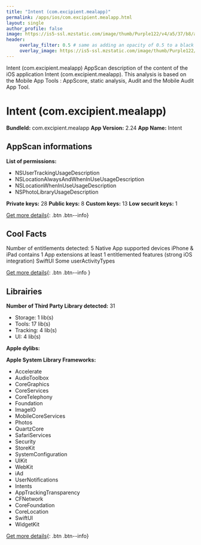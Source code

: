 ```yaml
---
title: "Intent (com.excipient.mealapp)"
permalink: /apps/ios/com.excipient.mealapp.html
layout: single
author_profile: false
image: https://is5-ssl.mzstatic.com/image/thumb/Purple122/v4/a5/37/b8/a537b80a-d662-fc0d-262d-d70d854a8dd8/AppIcon-0-1x_U007emarketing-0-7-0-85-220.png/512x512bb.jpg
header: 
     overlay_filter: 0.5 # same as adding an opacity of 0.5 to a black background
     overlay_image: https://is5-ssl.mzstatic.com/image/thumb/Purple122/v4/a5/37/b8/a537b80a-d662-fc0d-262d-d70d854a8dd8/AppIcon-0-1x_U007emarketing-0-7-0-85-220.png/512x512bb.jpg
---
```

Intent (com.excipient.mealapp) AppScan description of the content of the iOS application Intent (com.excipient.mealapp). This analysis is based on the Mobile App Tools : AppScore, static analysis, Audit and the Mobile Audit App Tool.

# Intent (com.excipient.mealapp)

**BundleId:** com.excipient.mealapp
**App Version:** 2.24
**App Name:** Intent


## AppScan informations 

**List of permissions:** 
- NSUserTrackingUsageDescription
- NSLocationAlwaysAndWhenInUseUsageDescription
- NSLocationWhenInUseUsageDescription
- NSPhotoLibraryUsageDescription
  
  
**Private keys:** 28
**Public keys:** 8
**Custom keys:** 13
**Low securit keys:** 1
  
[Get more details](/pricing.html){: .btn .btn--info}

## Cool Facts

Number of entitlements detected: 5
Native App
supported devices iPhone & iPad
contains 1 App extensions
at least 1 entitlemented features (strong iOS integration)
SwiftUI
Some userActivityTypes
  
[Get more details](/pricing.html){: .btn .btn--info }

## Librairies 
**Number of Third Party Library detected:** 31
- Storage: 1 lib(s)
- Tools: 17 lib(s)
- Tracking: 4 lib(s)
- UI: 4 lib(s)


**Apple dylibs:**


**Apple System Library Frameworks:**
- Accelerate
- AudioToolbox
- CoreGraphics
- CoreServices
- CoreTelephony
- Foundation
- ImageIO
- MobileCoreServices
- Photos
- QuartzCore
- SafariServices
- Security
- StoreKit
- SystemConfiguration
- UIKit
- WebKit
- iAd
- UserNotifications
- Intents
- AppTrackingTransparency
- CFNetwork
- CoreFoundation
- CoreLocation
- SwiftUI
- WidgetKit


  
[Get more details](/pricing.html){: .btn .btn--info}


